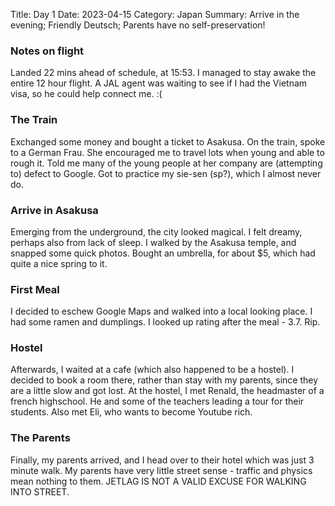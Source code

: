 Title: Day 1
Date: 2023-04-15
Category: Japan
Summary: Arrive in the evening; Friendly Deutsch; Parents have no self-preservation!

### Notes on flight
Landed 22 mins ahead of schedule, at 15:53. I managed to stay awake the entire 12 hour flight. A JAL agent was waiting to see if I had the Vietnam visa, so he could help connect me. :(

### The Train
Exchanged some money and bought a ticket to Asakusa. On the train, spoke to a German Frau. She encouraged me to travel lots when young and able to rough it. Told me many of the young people at her company are (attempting to) defect to Google. Got to practice my sie-sen (sp?), which I almost never do.

### Arrive in Asakusa
Emerging from the underground, the city looked magical. I felt dreamy, perhaps also from lack of sleep. I walked by the Asakusa temple, and snapped some quick photos. Bought an umbrella, for about $5, which had quite a nice spring to it.

### First Meal
I decided to eschew Google Maps and walked into a local looking place. I had some ramen and dumplings. I looked up rating after the meal - 3.7. Rip.

### Hostel
Afterwards, I  waited at a cafe (which also happened to be a hostel). I decided to book a room there, rather than stay with my parents, since they are a little slow and got lost. At the hostel, I met Renald, the headmaster of a french highschool. He and some of the teachers leading a tour for their students. Also met Eli, who wants to become Youtube rich.

### The Parents
Finally, my parents arrived, and I head over to their hotel which was just 3 minute walk. My parents have very little street sense - traffic and physics mean nothing to them. JETLAG IS NOT A VALID EXCUSE FOR WALKING INTO STREET.
